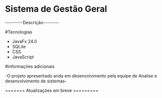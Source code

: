 # Sistema de Gestão Geral #

---------Descrição--------

#Tecnologias

- JavaFx 24.0
- SQLite
- CSS
- JavaScript

#informações adicionais

-O projeto apresentado anda em desenvolvimento pela equipe de Analise e desenvolvimento de sistemas-





======= Atualizações em breve =========

